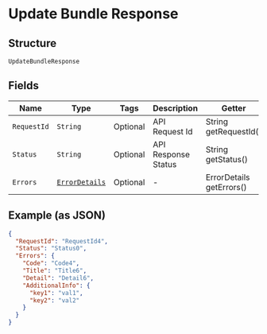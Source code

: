 
# Update Bundle Response

## Structure

`UpdateBundleResponse`

## Fields

| Name | Type | Tags | Description | Getter | Setter |
|  --- | --- | --- | --- | --- | --- |
| `RequestId` | `String` | Optional | API Request Id | String getRequestId() | setRequestId(String requestId) |
| `Status` | `String` | Optional | API Response Status | String getStatus() | setStatus(String status) |
| `Errors` | [`ErrorDetails`](../../doc/models/error-details.md) | Optional | - | ErrorDetails getErrors() | setErrors(ErrorDetails errors) |

## Example (as JSON)

```json
{
  "RequestId": "RequestId4",
  "Status": "Status0",
  "Errors": {
    "Code": "Code4",
    "Title": "Title6",
    "Detail": "Detail6",
    "AdditionalInfo": {
      "key1": "val1",
      "key2": "val2"
    }
  }
}
```

